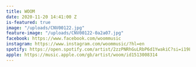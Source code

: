 ```yaml
---
title: WOOM
date: 2020-11-20 14:41:00 Z
is-featured: true
image: "/uploads/CNV00122.jpg"
feature-image: "/uploads/CNV00122-0a2a07.jpg"
facebook: https://www.facebook.com/woommusic
instagram: https://www.instagram.com/woommusic/?hl=en
spotify: https://open.spotify.com/artist/2zzPNRhGuLRbP6d1YwakiC?si=i19LawxMSXCY7zT2fNT9vg
apple: https://music.apple.com/gb/artist/woom/id1513008314
---
```


